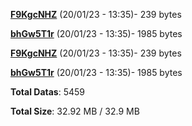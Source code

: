 [**F9KgcNHZ**](/data/F9KgcNHZ.txt) (20/01/23 - 13:35)- 239 bytes

[**bhGw5T1r**](/data/bhGw5T1r.txt) (20/01/23 - 13:35)- 1985 bytes

[**F9KgcNHZ**](/data/F9KgcNHZ.txt) (20/01/23 - 13:35)- 239 bytes

[**bhGw5T1r**](/data/bhGw5T1r.txt) (20/01/23 - 13:35)- 1985 bytes

**Total Datas**: 5459

**Total Size**: 32.92 MB / 32.9 MB